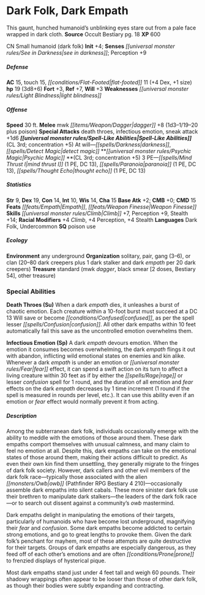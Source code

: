 ﻿---
cssclass: [monsters]
title1: Dark Folk, Dark Empath
desc_short: This gaunt, hunched humanoid's unblinking eyes stare out from a pale face
  wrapped in dark cloth.
title2: Dark Empath
CR: 2
sources:
- name: Occult Bestiary
  page: 18
  link: http://paizo.com/products/btpy9g21?Pathfinder-Campaign-Setting-Occult-Bestiary
XP: 600
alignment: CN
size: Small
type: humanoid
subtypes:
- dark folk
initiative:
  bonus: 4
senses:
  see in darkness: true
AC:
  AC: 15
  touch: 15
  flat_footed: 11
  components:
    dex: 4
    size: 1
HP:
  HP: 19
  long: 3d8+6
saves:
  fort: 3
  ref: 7
  will: 3
weaknesses:
- light blindness
speeds:
  base: 30
attacks:
  melee:
  - - text: mwk dagger +8 (1d3-1/19-20 plus poison)
      entries:
      - - damage: 1d3-1
          crit_range: 19-20
        - effect: poison
      attack: mwk dagger
      bonus:
      - 8
  special:
  - death throes
  - infectious emotion
  - sneak attack +1d6
spell_like_abilities:
  entries:
  - name: darkness
    source: default
    freq: At will
  - name: detect magic
    source: default
    freq: At will
  sources:
  - name: default
    CL: 3
    concentration: 5
psychic_magic:
  entries:
  - superscripts:
    - OA
    name: mind thrust I
    PE: 1
    DC: 13
  - superscripts:
    - OA
    name: paranoia
    PE: 1
    DC: 13
  - superscripts:
    - OA
    name: thought echo
    PE: 1
    DC: 13
  sources:
  - name: default
    CL: 3
    concentration: 5
  PE: 3
ability_scores:
  STR: 9
  DEX: 19
  CON: 14
  INT: 10
  WIS: 14
  CHA: 15
BAB: 2
CMB: 0
CMD: 15
feats:
- superscripts:
  - OA
  name: Empath
- name: Weapon Finesse
skills:
  Climb: 7
  Perception: 9
  Stealth: 14
  _racial_mods:
    Climb:
      _: 4
    Perception:
      _: 4
    Stealth:
      _: 4
languages:
- Dark Folk
- Undercommon
special_qualities:
- poison use
ecology:
  environment: any underground
  organization: solitary, pair, gang (3-6), or clan (20-80 dark creepers plus 1 dark
    stalker and dark empath per 20 dark creepers)
  treasure_type: standard
  treasure:
  - mwk dagger
  - black smear [2 doses, Bestiary 54]
  - other treasure
special_abilities:
  Death Throes (Su): When a dark empath dies, it unleashes a burst of chaotic emotion.
    Each creature within a 10-foot burst must succeed at a DC 13 Will save or become
    confused, as per the spell lesser confusion. All other dark empaths within 10
    feet automatically fail this save as the uncontrolled emotion overwhelms them.
  Infectious Emotion (Sp): A dark empath devours emotion. When the emotion it consumes
    becomes overwhelming, the dark empath flings it out with abandon, inflicting wild
    emotional states on enemies and kin alike. Whenever a dark empath is under an
    emotion or fear effect, it can spend a swift action on its turn to affect a living
    creature within 30 feet as if by either the rage or lesser confusion spell for
    1 round, and the duration of all emotion and fear effects on the dark empath decreases
    by 1 time increment (1 round if the spell is measured in rounds per level, etc.).
    It can use this ability even if an emotion or fear effect would normally prevent
    it from acting.
desc_long: |-
  Among the subterranean dark folk, individuals occasionally emerge with the ability to meddle with the emotions of those around them. These dark empaths comport themselves with unusual calmness, and many claim to feel no emotion at all. Despite this, dark empaths can take on the emotional states of those around them, making their actions difficult to predict. As even their own kin find them unsettling, they generally migrate to the fringes of dark folk society. However, dark callers and other evil members of the dark folk race-typically those associated with the alien owb (Pathfinder RPG Bestiary 4 210)-occasionally assemble dark empaths into silent cabals. These more sinister dark folk use their brethren to manipulate dark stalkers-the leaders of the dark folk race-or to search out dissent against a community's owb mastermind.

  Dark empaths delight in manipulating the emotions of their targets, particularly of humanoids who have become lost underground, magnifying their fear and confusion. Some dark empaths become addicted to certain strong emotions, and go to great lengths to provoke them. Given the dark folk's penchant for mayhem, most of these attempts are quite destructive for their targets. Groups of dark empaths are especially dangerous, as they feed off of each other's emotions and are often prone to frenzied displays of hysterical pique.

  Most dark empaths stand just under 4 feet tall and weigh 60 pounds. Their shadowy wrappings often appear to be looser than those of other dark folk, as though their bodies were subtly expanding and contracting.

---

# Dark Folk, Dark Empath
This gaunt, hunched humanoid’s unblinking eyes stare out from a pale face wrapped in dark cloth.
**Source** Occult Bestiary pg. 18
**XP** 600

CN Small humanoid (dark folk)
**Init** +4; **Senses** _[[universal monster rules/See in Darkness|see in darkness]]_; Perception +9

##### Defense

**AC** 15, touch 15, _[[conditions/Flat-Footed|flat-footed]]_ 11 (+4 Dex, +1 size)
**hp** 19 (3d8+6)
**Fort** +3, **Ref** +7, **Will** +3
**Weaknesses** _[[universal monster rules/Light Blindness|light blindness]]_

##### Offense
**Speed** 30 ft.
**Melee** mwk _[[items/Weapon/Dagger|dagger]]_ +8 (1d3–1/19–20 plus poison)
**Special Attacks** death throes, infectious emotion, sneak attack +1d6
**_[[universal monster rules/Spell-Like Abilities|Spell-Like Abilities]]_** (CL 3rd; concentration +5)
At will—_[[spells/Darkness|darkness]]_, _[[spells/Detect Magic|detect magic]]_
**_[[universal monster rules/Psychic Magic|Psychic Magic]]_ **(CL 3rd; concentration +5)
3 PE—_[[spells/Mind Thrust I|mind thrust I]]_ (1 PE, DC 13), _[[spells/Paranoia|paranoia]]_ (1 PE, DC 13), _[[spells/Thought Echo|thought echo]]_ (1 PE, DC 13)

##### Statistics
**Str** 9, **Dex** 19, **Con** 14, **Int** 10, **Wis** 14, **Cha** 15
**Base Atk** +2; **CMB** +0; **CMD** 15
**Feats** _[[feats/Empath|Empath]]_, _[[feats/Weapon Finesse|Weapon Finesse]]_
**Skills** _[[universal monster rules/Climb|Climb]]_ +7, Perception +9, Stealth +14; **Racial Modifiers** +4 _Climb_, +4 Perception, +4 Stealth
**Languages** Dark Folk, Undercommon
**SQ** poison use

##### Ecology

**Environment** any underground
**Organization** solitary, pair, gang (3–6), or clan (20–80 dark creepers plus 1 dark stalker and dark _empath_ per 20 dark creepers)
**Treasure** standard (mwk _dagger_, black smear [2 doses, Bestiary 54], other treasure)

### Special Abilities

**Death Throes (Su)** When a dark _empath_ dies, it unleashes a burst of chaotic emotion. Each creature within a 10-foot burst must succeed at a DC 13 Will save or become _[[conditions/Confused|confused]]_, as per the spell lesser _[[spells/Confusion|confusion]]_. All other dark empaths within 10 feet automatically fail this save as the uncontrolled emotion overwhelms them.

**Infectious Emotion (Sp)** A dark _empath_ devours emotion. When the emotion it consumes becomes overwhelming, the dark _empath_ flings it out with abandon, inflicting wild emotional states on enemies and kin alike. Whenever a dark _empath_ is under an emotion or _[[universal monster rules/Fear|fear]]_ effect, it can spend a swift action on its turn to affect a living creature within 30 feet as if by either the _[[spells/Rage|rage]]_ or lesser _confusion_ spell for 1 round, and the duration of all emotion and _fear_ effects on the dark _empath_ decreases by 1 time increment (1 round if the spell is measured in rounds per level, etc.). It can use this ability even if an emotion or _fear_ effect would normally prevent it from acting.

##### Description

Among the subterranean dark folk, individuals occasionally emerge with the ability to meddle with the emotions of those around them. These dark empaths comport themselves with unusual calmness, and many claim to feel no emotion at all. Despite this, dark empaths can take on the emotional states of those around them, making their actions difficult to predict. As even their own kin find them unsettling, they generally migrate to the fringes of dark folk society. However, dark callers and other evil members of the dark folk race—typically those associated with the alien _[[monsters/Owb|owb]]_ (Pathfinder RPG Bestiary 4 210)—occasionally assemble dark empaths into silent cabals. These more sinister dark folk use their brethren to manipulate dark stalkers—the leaders of the dark folk race—or to search out dissent against a community’s _owb_ mastermind.

Dark empaths delight in manipulating the emotions of their targets, particularly of humanoids who have become lost underground, magnifying their _fear_ and _confusion_. Some dark empaths become addicted to certain strong emotions, and go to great lengths to provoke them. Given the dark folk’s penchant for mayhem, most of these attempts are quite destructive for their targets. Groups of dark empaths are especially dangerous, as they feed off of each other’s emotions and are often _[[conditions/Prone|prone]]_ to frenzied displays of hysterical pique.

Most dark empaths stand just under 4 feet tall and weigh 60 pounds. Their shadowy wrappings often appear to be looser than those of other dark folk, as though their bodies were subtly expanding and contracting.